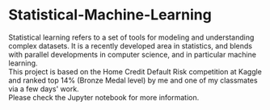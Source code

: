# Statistical-Machine-Learning
Statistical learning refers to a set of tools for modeling and understanding complex datasets. It is a recently developed area in statistics, and blends with parallel developments in computer science, and in particular machine learning.    
This project is based on the Home Credit Default Risk competition at Kaggle and ranked top 14% (Bronze Medal level) by me and one of my classmates via a few days' work.    
Please check the Jupyter notebook for more information.
